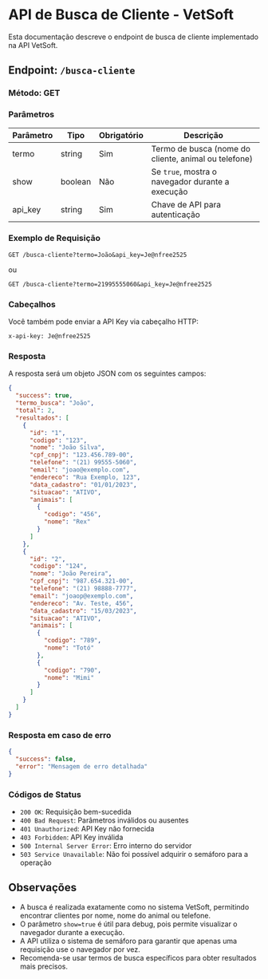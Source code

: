 # API de Busca de Cliente - VetSoft

Esta documentação descreve o endpoint de busca de cliente implementado na API VetSoft.

## Endpoint: `/busca-cliente`

### Método: GET

### Parâmetros

| Parâmetro | Tipo    | Obrigatório | Descrição                                            |
|-----------|---------|-------------|------------------------------------------------------|
| termo     | string  | Sim         | Termo de busca (nome do cliente, animal ou telefone) |
| show      | boolean | Não         | Se `true`, mostra o navegador durante a execução     |
| api_key   | string  | Sim         | Chave de API para autenticação                       |

### Exemplo de Requisição

```
GET /busca-cliente?termo=João&api_key=Je@nfree2525
```

ou

```
GET /busca-cliente?termo=21995555060&api_key=Je@nfree2525
```

### Cabeçalhos

Você também pode enviar a API Key via cabeçalho HTTP:

```
x-api-key: Je@nfree2525
```

### Resposta

A resposta será um objeto JSON com os seguintes campos:

```json
{
  "success": true,
  "termo_busca": "João",
  "total": 2,
  "resultados": [
    {
      "id": "1",
      "codigo": "123",
      "nome": "João Silva",
      "cpf_cnpj": "123.456.789-00",
      "telefone": "(21) 99555-5060",
      "email": "joao@exemplo.com",
      "endereco": "Rua Exemplo, 123",
      "data_cadastro": "01/01/2023",
      "situacao": "ATIVO",
      "animais": [
        {
          "codigo": "456",
          "nome": "Rex"
        }
      ]
    },
    {
      "id": "2",
      "codigo": "124",
      "nome": "João Pereira",
      "cpf_cnpj": "987.654.321-00",
      "telefone": "(21) 98888-7777",
      "email": "joaop@exemplo.com",
      "endereco": "Av. Teste, 456",
      "data_cadastro": "15/03/2023",
      "situacao": "ATIVO",
      "animais": [
        {
          "codigo": "789",
          "nome": "Totó"
        },
        {
          "codigo": "790",
          "nome": "Mimi"
        }
      ]
    }
  ]
}
```

### Resposta em caso de erro

```json
{
  "success": false,
  "error": "Mensagem de erro detalhada"
}
```

### Códigos de Status

- `200 OK`: Requisição bem-sucedida
- `400 Bad Request`: Parâmetros inválidos ou ausentes
- `401 Unauthorized`: API Key não fornecida
- `403 Forbidden`: API Key inválida
- `500 Internal Server Error`: Erro interno do servidor
- `503 Service Unavailable`: Não foi possível adquirir o semáforo para a operação

## Observações

- A busca é realizada exatamente como no sistema VetSoft, permitindo encontrar clientes por nome, nome do animal ou telefone.
- O parâmetro `show=true` é útil para debug, pois permite visualizar o navegador durante a execução.
- A API utiliza o sistema de semáforo para garantir que apenas uma requisição use o navegador por vez.
- Recomenda-se usar termos de busca específicos para obter resultados mais precisos.
